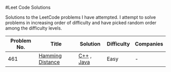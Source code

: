 #Leet Code Solutions

Solutions to the LeetCode problems I have attempted. I attempt to solve problems in increasing order of difficulty and have picked random order among the difficulty levels.

| Problem No. | Title  | Solution  | Difficulty  | Companies |
|---|---|---|---|---|
| 461  | [Hamming Distance](https://leetcode.com/problems/hamming-distance/?tab=Description) |  [C++](https://github.com/stuti-rastogi/leetcodesolutions/blob/master/hammingDistance/hammingDistance.cpp) , [Java](https://github.com/stuti-rastogi/leetcodesolutions/blob/master/hammingDistance/hammingDistance.java) | Easy  | - |
